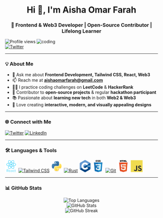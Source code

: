 <h1 align="center">Hi 👋, I'm Aisha Omar Farah</h1>
<h3 align="center">🚀 Frontend & Web3 Developer | Open-Source Contributor | Lifelong Learner</h3>

<img align="right" alt="coding" width="400" src="https://i.pinimg.com/originals/e7/26/c7/e726c74ac081eed50feee1433d12c998.gif" />

<p align="left">
  <img src="https://komarev.com/ghpvc/?username=aishagojo&label=Profile%20Views&color=0e75b6&style=flat" alt="Profile views" />
  <a href="https://twitter.com/aishaomarfarah" target="_blank">
    <img src="https://img.shields.io/twitter/follow/aishaomarfarah?logo=twitter&style=for-the-badge" alt="Twitter" />
  </a>
</p>

---

### 💡 About Me
- 💬 Ask me about **Frontend Development, Tailwind CSS, React, Web3**
- 📫 Reach me at **aishaomarfarah@gmail.com**
- 👩‍💻 I practice coding challenges on **LeetCode** & **HackerRank**
- 🌟 Contributor to **open-source projects** & regular **hackathon participant**
- 📚 Passionate about **learning new tech** in both **Web2 & Web3**
- 🎨 Love creating **interactive, modern, and visually appealing designs**

---

### 🌐 Connect with Me
<p align="left">
  <a href="https://twitter.com/aishaomarfarah" target="_blank"><img align="center" src="https://raw.githubusercontent.com/rahuldkjain/github-profile-readme-generator/master/src/images/icons/Social/twitter.svg" alt="Twitter" height="30" width="40" /></a>
  <a href="https://www.linkedin.com/in/aisha-omar-572429242/" target="_blank"><img align="center" src="https://raw.githubusercontent.com/rahuldkjain/github-profile-readme-generator/master/src/images/icons/Social/linked-in-alt.svg" alt="LinkedIn" height="30" width="40" /></a>
</p>

---

### 🛠 Languages & Tools
<p align="left">
  <a href="https://reactjs.org/" target="_blank"><img src="https://raw.githubusercontent.com/devicons/devicon/master/icons/react/react-original-wordmark.svg" alt="React" width="40" height="40"/></a>
  <a href="https://tailwindcss.com/" target="_blank"><img src="https://www.vectorlogo.zone/logos/tailwindcss/tailwindcss-icon.svg" alt="Tailwind CSS" width="40" height="40"/></a>
  <a href="https://www.python.org/" target="_blank"><img src="https://raw.githubusercontent.com/devicons/devicon/master/icons/python/python-original.svg" alt="Python" width="40" height="40"/></a>
  <a href="https://www.rust-lang.org/" target="_blank"><img src="https://www.rust-lang.org/logos/rust-logo-256x256.png" alt="Rust" width="40" height="40"/></a>
  <a href="https://www.w3schools.com/cpp/" target="_blank"><img src="https://raw.githubusercontent.com/devicons/devicon/master/icons/cplusplus/cplusplus-original.svg" alt="C++" width="40" height="40"/></a>
  <a href="https://www.w3schools.com/css/" target="_blank"><img src="https://raw.githubusercontent.com/devicons/devicon/master/icons/css3/css3-original-wordmark.svg" alt="CSS3" width="40" height="40"/></a>
  <a href="https://git-scm.com/" target="_blank"><img src="https://www.vectorlogo.zone/logos/git-scm/git-scm-icon.svg" alt="Git" width="40" height="40"/></a>
  <a href="https://www.w3.org/html/" target="_blank"><img src="https://raw.githubusercontent.com/devicons/devicon/master/icons/html5/html5-original-wordmark.svg" alt="HTML5" width="40" height="40"/></a>
  <a href="https://developer.mozilla.org/en-US/docs/Web/JavaScript" target="_blank"><img src="https://raw.githubusercontent.com/devicons/devicon/master/icons/javascript/javascript-original.svg" alt="JavaScript" width="40" height="40"/></a>
</p>

---

### 📊 GitHub Stats
<p align="center">
  <img src="https://github-readme-stats.vercel.app/api/top-langs?username=aishagojo&show_icons=true&locale=en&layout=compact&theme=radical" alt="Top Languages" />
  <br/>
  <img src="https://github-readme-stats.vercel.app/api?username=aishagojo&show_icons=true&locale=en&theme=radical" alt="GitHub Stats" />
  <br/>
  <img src="https://github-readme-streak-stats.herokuapp.com/?user=aishagojo&theme=radical" alt="GitHub Streak" />
</p>
